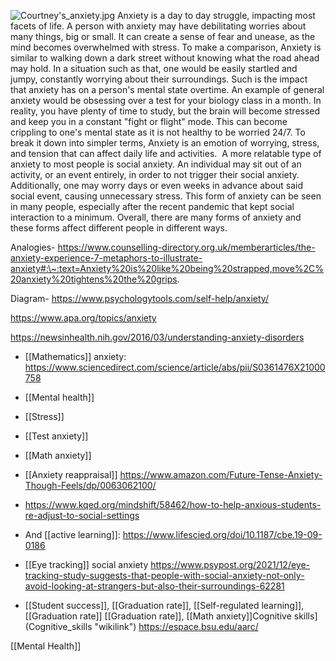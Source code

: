 ![Courtney's_anxiety.jpg](Courtney's_anxiety.jpg
"Courtney's_anxiety.jpg") Anxiety is a day to day struggle, impacting
most facets of life. A person with anxiety may have debilitating worries
about many things, big or small. It can create a sense of fear and
unease, as the mind becomes overwhelmed with stress. To make a
comparison, Anxiety is similar to walking down a dark street without
knowing what the road ahead may hold. In a situation such as that, one
would be easily startled and jumpy, constantly worrying about their
surroundings. Such is the impact that anxiety has on a person's mental
state overtime. An example of general anxiety would be obsessing over a
test for your biology class in a month. In reality, you have plenty of
time to study, but the brain will become stressed and keep you in a
constant "fight or flight" mode. This can become crippling to one's
mental state as it is not healthy to be worried 24/7. To break it down
into simpler terms, Anxiety is an emotion of worrying, stress, and
tension that can affect daily life and activities.  A more relatable
type of anxiety to most people is social anxiety. An individual may sit
out of an activity, or an event entirely, in order to not trigger their
social anxiety. Additionally, one may worry days or even weeks in
advance about said social event, causing unnecessary stress. This form
of anxiety can be seen in many people, especially after the recent
pandemic that kept social interaction to a minimum. Overall, there are
many forms of anxiety and these forms affect different people in
different ways.

Analogies-
https://www.counselling-directory.org.uk/memberarticles/the-anxiety-experience-7-metaphors-to-illustrate-anxiety#:\~:text=Anxiety%20is%20like%20being%20strapped,move%2C%20anxiety%20tightens%20the%20grips.

Diagram- https://www.psychologytools.com/self-help/anxiety/

https://www.apa.org/topics/anxiety

https://newsinhealth.nih.gov/2016/03/understanding-anxiety-disorders

  - [[Mathematics]] anxiety:
    https://www.sciencedirect.com/science/article/abs/pii/S0361476X21000758

  - [[Mental health]]
  - [[Stress]]
  - [[Test anxiety]]
  - [[Math anxiety]]

  - [[Anxiety reappraisal]]
    https://www.amazon.com/Future-Tense-Anxiety-Though-Feels/dp/0063062100/

  - https://www.kqed.org/mindshift/58462/how-to-help-anxious-students-re-adjust-to-social-settings

  - And [[active learning]]:
    https://www.lifescied.org/doi/10.1187/cbe.19-09-0186

  - [[Eye tracking]] social anxiety
    https://www.psypost.org/2021/12/eye-tracking-study-suggests-that-people-with-social-anxiety-not-only-avoid-looking-at-strangers-but-also-their-surroundings-62281

  - [[Student success]],  [[Graduation rate]],  [[Self-regulated learning]], [[Graduation rate]] [[Graduation rate]],  [[Math anxiety]]Cognitive
    skills](Cognitive_skills "wikilink") https://espace.bsu.edu/aarc/

[[Mental Health]]